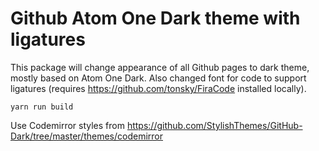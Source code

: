 # Github Atom One Dark theme with ligatures

This package will change appearance of all Github pages to dark theme, mostly based on Atom One Dark.
Also changed font for code to support ligatures (requires https://github.com/tonsky/FiraCode installed locally).

```
yarn run build
```

Use Codemirror styles from https://github.com/StylishThemes/GitHub-Dark/tree/master/themes/codemirror
